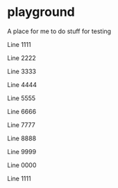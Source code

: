 # playground

A place for me to do stuff for testing

Line 1111

Line 2222

Line 3333

Line 4444

Line 5555

Line 6666

Line 7777

Line 8888

Line 9999

Line 0000

Line 1111

